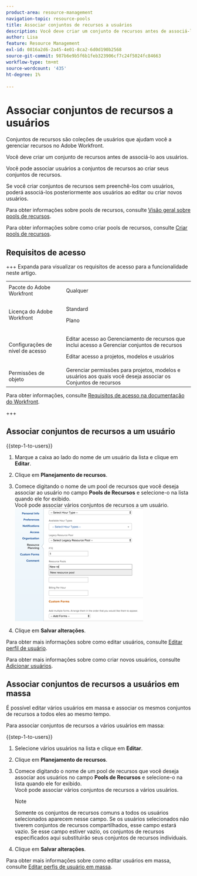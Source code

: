 ```yaml
---
product-area: resource-management
navigation-topic: resource-pools
title: Associar conjuntos de recursos a usuários
description: Você deve criar um conjunto de recursos antes de associá-lo aos usuários. Você pode associar usuários a conjuntos de recursos ao criar seus conjuntos de recursos.
author: Lisa
feature: Resource Management
exl-id: 0816a2d6-2a45-4e01-8ca2-6d0d190b2568
source-git-commit: 987b6e9b5f6b1feb323906cf7c24f5024fc84663
workflow-type: tm+mt
source-wordcount: '435'
ht-degree: 1%

---
```


# Associar conjuntos de recursos a usuários

<!--
<p data-mc-conditions="QuicksilverOrClassic.Draft mode">(NOTE: The info about how to add resource pools to users, are duplicated from the articles listed in those sections (Creating Users, etc). I decided to keep the steps here because those articles are too long to rummage through for updating just this one field.)</p>
-->

Conjuntos de recursos são coleções de usuários que ajudam você a gerenciar recursos no Adobe Workfront.

Você deve criar um conjunto de recursos antes de associá-lo aos usuários.

Você pode associar usuários a conjuntos de recursos ao criar seus conjuntos de recursos.

Se você criar conjuntos de recursos sem preenchê-los com usuários, poderá associá-los posteriormente aos usuários ao editar ou criar novos usuários.

Para obter informações sobre pools de recursos, consulte [Visão geral sobre pools de recursos](../../../resource-mgmt/resource-planning/resource-pools/work-with-resource-pools.md).

Para obter informações sobre como criar pools de recursos, consulte [Criar pools de recursos](../../../resource-mgmt/resource-planning/resource-pools/create-resource-pools.md).

## Requisitos de acesso

+++ Expanda para visualizar os requisitos de acesso para a funcionalidade neste artigo.

<table style="table-layout:auto"> 
 <col> 
 <col> 
 <tbody> 
  <tr> 
   <td>Pacote do Adobe Workfront</td> 
   <td><p>Qualquer</p></td> 
  </tr> 
  <tr> 
   <td>Licença do Adobe Workfront</td> 
   <td><p>Standard</p>
   <p>Plano</p></td>
  </tr> 
  <tr> 
   <td>Configurações de nível de acesso</td> 
   <td> <p>Editar acesso ao Gerenciamento de recursos que inclui acesso a Gerenciar conjuntos de recursos</p> <p>Editar acesso a projetos, modelos e usuários</p></td> 
  </tr> 
  <tr> 
   <td>Permissões de objeto</td> 
   <td>Gerenciar permissões para projetos, modelos e usuários aos quais você deseja associar os Conjuntos de recursos</td> 
  </tr> 
 </tbody> 
</table>

Para obter informações, consulte [Requisitos de acesso na documentação do Workfront](/help/quicksilver/administration-and-setup/add-users/access-levels-and-object-permissions/access-level-requirements-in-documentation.md).

+++

## Associar conjuntos de recursos a um usuário

{{step-1-to-users}}

1. Marque a caixa ao lado do nome de um usuário da lista e clique em **Editar**.
1. Clique em **Planejamento de recursos**.
1. Comece digitando o nome de um pool de recursos que você deseja associar ao usuário no campo **Pools de Recursos** e selecione-o na lista quando ele for exibido.\
   Você pode associar vários conjuntos de recursos a um usuário.\
   ![add_resource_pool_to_user.png](assets/add-resource-pool-to-user-350x307.png)

1. Clique em **Salvar alterações**.

Para obter mais informações sobre como editar usuários, consulte [Editar perfil de usuário](../../../administration-and-setup/add-users/create-and-manage-users/edit-a-users-profile.md).

Para obter mais informações sobre como criar novos usuários, consulte [Adicionar usuários](../../../administration-and-setup/add-users/create-and-manage-users/add-users.md).

## Associar conjuntos de recursos a usuários em massa

É possível editar vários usuários em massa e associar os mesmos conjuntos de recursos a todos eles ao mesmo tempo.

Para associar conjuntos de recursos a vários usuários em massa:

{{step-1-to-users}}

1. Selecione vários usuários na lista e clique em **Editar**.
1. Clique em **Planejamento de recursos**.
1. Comece digitando o nome de um pool de recursos que você deseja associar aos usuários no campo **Pools de Recursos** e selecione-o na lista quando ele for exibido.\
   Você pode associar vários conjuntos de recursos a vários usuários.

   >[!NOTE]
   >
   >Somente os conjuntos de recursos comuns a todos os usuários selecionados aparecem nesse campo. Se os usuários selecionados não tiverem conjuntos de recursos compartilhados, esse campo estará vazio. Se esse campo estiver vazio, os conjuntos de recursos especificados aqui substituirão seus conjuntos de recursos individuais.

1. Clique em **Salvar alterações**.

Para obter mais informações sobre como editar usuários em massa, consulte [Editar perfis de usuário em massa](../../../administration-and-setup/add-users/create-and-manage-users/edit-user-profiles-in-bulk.md).
